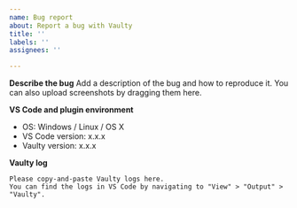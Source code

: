 ```yaml
---
name: Bug report
about: Report a bug with Vaulty
title: ''
labels: ''
assignees: ''

---
```


**Describe the bug**
Add a description of the bug and how to reproduce it. You can also upload screenshots by dragging them here.

**VS Code and plugin environment**
 - OS: Windows / Linux / OS X
 - VS Code version: x.x.x
 - Vaulty version: x.x.x

**Vaulty log**

```
Please copy-and-paste Vaulty logs here.
You can find the logs in VS Code by navigating to "View" > "Output" > "Vaulty".
```

